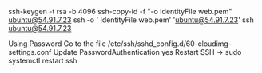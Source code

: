 ssh-keygen -t rsa -b 4096
ssh-copy-id -f "-o IdentityFile web.pem" ubuntu@54.91.7.23
ssh -o ' IdentityFile web.pem' 'ubuntu@54.91.7.23'
ssh ubuntu@54.91.7.23

Using Password
Go to the file /etc/ssh/sshd_config.d/60-cloudimg-settings.conf
Update PasswordAuthentication yes
Restart SSH -> sudo systemctl restart ssh


